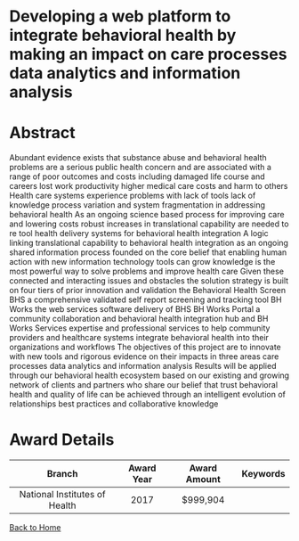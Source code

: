 
Developing a web platform to integrate behavioral health by making an impact on care processes data analytics and information analysis
======================================================================================================================================

# Abstract


Abundant evidence exists that substance abuse and behavioral health problems are a serious public health concern and are associated with a range of poor outcomes and costs  including damaged life course and careers  lost work productivity  higher medical care costs  and harm to others  Health care systems experience problems with lack of tools  lack of knowledge  process variation  and system fragmentation in addressing behavioral health  As an ongoing science based process for improving care and lowering costs  robust increases in translational capability are needed to re tool health delivery systems for behavioral health integration  A logic linking translational capability to behavioral health integration as an ongoing shared information process  founded on the core belief that enabling human action with new information technology tools can grow knowledge  is the most powerful way to solve problems and improve health care  Given these connected and interacting issues and obstacles  the solution strategy is built on four tiers of prior innovation and validation     the Behavioral Health Screen  BHS   a comprehensive  validated  self report screening and tracking tool     BH Works  the web services software delivery of BHS     BH Works Portal  a community collaboration and behavioral health integration hub  and    BH Works Services  expertise and professional services to help community providers and healthcare systems integrate behavioral health into their organizations and workflows The objectives of this project are to innovate with new tools and rigorous evidence on their impacts in three areas     care processes     data analytics  and    information analysis  Results will be applied through our behavioral health ecosystem  based on our existing and growing network of clients and partners  who share our belief that trust  behavioral health  and quality of life can be achieved through an intelligent evolution of relationships  best practices  and collaborative knowledge  

# Award Details

|Branch|Award Year|Award Amount|Keywords|
| :---: | :---: | :---: | :---: |
|National Institutes of Health|2017|$999,904||
  
  


[Back to Home](https://github.com/chrischow/dod_sbir_awards/JH/#2242)